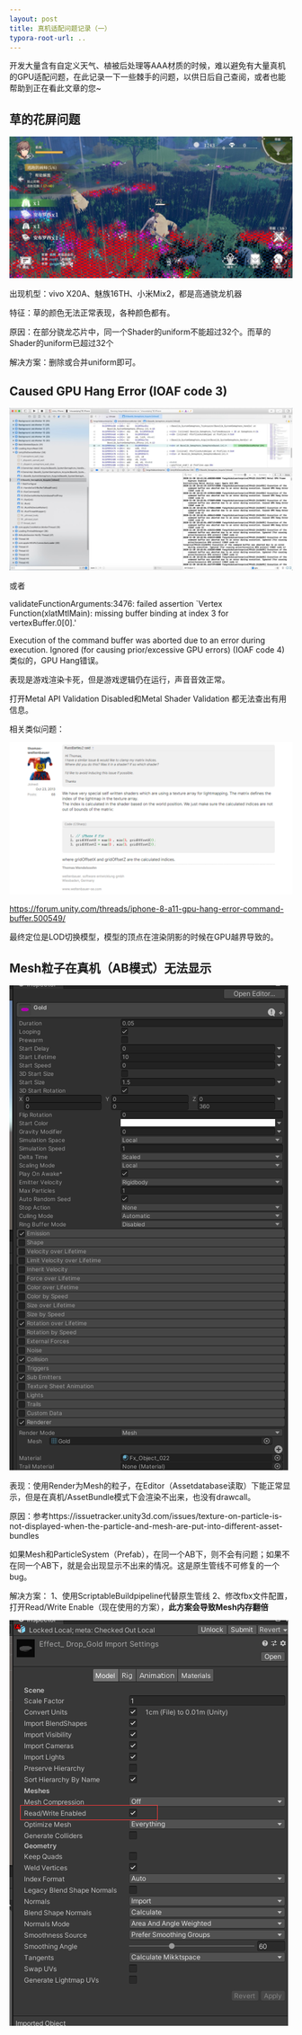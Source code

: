 ```yaml
---
layout: post
title: 真机适配问题记录（一）
typora-root-url: ..
---
```


开发大量含有自定义天气、植被后处理等AAA材质的时候，难以避免有大量真机的GPU适配问题，在此记录一下一些棘手的问题，以供日后自己查阅，或者也能帮助到正在看此文章的您~



## 草的花屏问题

![Lark20200927-111711](/assets/postasset/2021-2-25-真机适配问题记录（一）/Lark20200927-111711-1620731420108.jpg)

出现机型：vivo X20A、魅族16TH、小米Mix2，都是高通骁龙机器

特征：草的颜色无法正常表现，各种颜色都有。

原因：在部分骁龙芯片中，同一个Shader的uniform不能超过32个。而草的Shader的uniform已超过32个

解决方案：删除或合并uniform即可。



## Caused GPU Hang Error (IOAF code 3)

![QQ图片20210104163711](/assets/postasset/2021-2-25-真机适配问题记录（一）/QQ图片20210104163711.jpg)

或者

validateFunctionArguments:3476: failed assertion `Vertex Function(xlatMtlMain): missing buffer binding at index 3 for vertexBuffer.0[0].'

Execution of the command buffer was aborted due to an error during execution. Ignored (for causing prior/excessive GPU errors) (IOAF code 4) 类似的，GPU Hang错误。

表现是游戏渲染卡死，但是游戏逻辑仍在运行，声音音效正常。



打开Metal API Validation Disabled和Metal Shader Validation 都无法查出有用信息。

相关类似问题：

![QQ图片20210104164722](/assets/postasset/2021-2-25-真机适配问题记录（一）/QQ图片20210104164722.png)

https://forum.unity.com/threads/iphone-8-a11-gpu-hang-error-command-buffer.500549/

最终定位是LOD切换模型，模型的顶点在渲染阴影的时候在GPU越界导致的。



## Mesh粒子在真机（AB模式）无法显示

![image2021-1-19_16-43-25](/assets/postasset/2021-2-25-真机适配问题记录（一）/image2021-1-19_16-43-25.png)

表现：使用Render为Mesh的粒子，在Editor（Assetdatabase读取）下能正常显示，但是在真机/AssetBundle模式下会渲染不出来，也没有drawcall。

原因：参考https://issuetracker.unity3d.com/issues/texture-on-particle-is-not-displayed-when-the-particle-and-mesh-are-put-into-different-asset-bundles

​      	如果Mesh和ParticleSystem（Prefab），在同一个AB下，则不会有问题；如果不在同一个AB下，就是会出现显示不出来的情况。这是原生管线不可修复的一个bug。

解决方案： 1、使用ScriptableBuildpipeline代替原生管线
				   2、修改fbx文件配置，打开Read/Write Enable（现在使用的方案），**此方案会导致Mesh内存翻倍**

![image2021-1-19_17-1-37](/assets/postasset/2021-2-25-真机适配问题记录（一）/image2021-1-19_17-1-37.png)